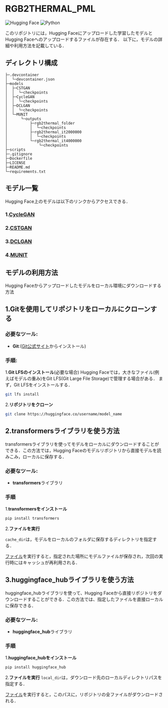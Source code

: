 # RGB2THERMAL_PML
![Hugging Face](https://img.shields.io/badge/HuggingFace-Model-yellow?logo=huggingface)
![Python](https://img.shields.io/badge/Python-3.12%2B-blue?logo=python&logoColor=white)

このリポジトリには，Hugging Faceにアップロードした学習したモデルとHugging Faceへのアップロードするファイルが存在する．
以下に，モデルの詳細や利用方法を記載している．

## ディレクトリ構成
```
├─.devcontainer
│  └─devcontainer.json
├─models
│  ├─CSTGAN
│  │  └─checkpoints
│  ├─CycleGAN
│  │  └─checkpoints
│  ├─DCLGAN
│  │  └─checkpoints
│  └─MUNIT
│      └─outputs
│          ├─rgb2thermal_folder
│          │  └─checkpoints
│          ├─rgb2thermal_it2000000
│          │  └─checkpoints
│          └─rgb2thermal_it4000000
│              └─checkpoints
├─scripts
├─.gitignore
├─Dockerfile
├─LICENSE
├─README.md
└─requirements.txt
```
## モデル一覧
Hugging Face上のモデルは以下のリンクからアクセスできる．
### 1.[CycleGAN](https://huggingface.co/KIIIT000/RGB2TEHRMAL_CycleGAN)
### 2.[CSTGAN](https://huggingface.co/KIIIT000/RGB2TEHRMAL_CSTGAN)
### 3.[DCLGAN](https://huggingface.co/KIIIT000/RGB2TEHRMAL_DCLGAN)
### 4.[MUNIT](https://huggingface.co/KIIIT000/RGB2TEHRMAL_MUNIT)

## モデルの利用方法
Hugging Faceからアップロードしたモデルをローカル環境にダウンロードする方法
## 1.Gitを使用してリポジトリをローカルにクローンする
### 必要なツール:
- **Git**:([Git公式サイト](https://git-scm.com/)からインストール)

### 手順:
1.**Git LFSのインストール**(必要な場合)
Hugging Faceでは，大きなファイル(例えばモデルの重み)をGit LFS(Git Large File Storage)で管理する場合がある．
まず，Git LFSをインストールする．

``` bash
git lfs install
```
2.**リポジトリをクローン**
``` bash
git clone https://huggingface.co/username/model_name
```
## 2.transformersライブラリを使う方法
transformersライブラリを使ってモデルをローカルにダウンロードすることができる．この方法では，Hugging Faceのモデルリポジトリから直接モデルを読みこみ，ローカルに保存する．
### 必要なツール:
- **transformers**ライブラリ

### 手順
1.**transformersをインストール**

``` bash
pip install transformers
```
2.**ファイルを実行**

```cache_dir```は，モデルをローカルのフォルダに保存するディレクトリを指定する．

[ファイル](https://github.com/KIIIIT00/RGB2THERMAL_PML/blob/main/scripts/save_models_by_hugging.py)を実行すると，指定された場所にモデルファイルが保存され，次回の実行時にはキャッシュが再利用される．

## 3.huggingface_hubライブラリを使う方法
huggingface_hubライブラリを使って、Hugging Faceから直接リポジトリをダウンロードすることができる．この方法では、指定したファイルを直接ローカルに保存できる．
### 必要なツール:
- **huggingface_hub**ライブラリ

### 手順
1.**huggingface_hubをインストール**
```bash
pip install huggingface_hub
```
2.**ファイルを実行**
```local_dir```は，ダウンロード先のローカルディレクトリパスを指定する．

[ファイル](https://github.com/KIIIIT00/RGB2THERMAL_PML/blob/main/scripts/save_models_by_huggingfaceHub.py)を実行すると，このパスに，リポジトリの全ファイルがダウンロードされる．
